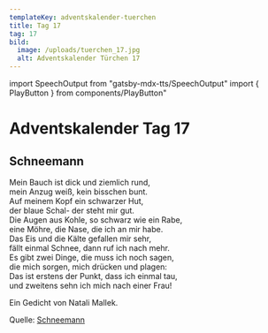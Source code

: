 ```yaml
---
templateKey: adventskalender-tuerchen
title: Tag 17
tag: 17
bild:
  image: /uploads/tuerchen_17.jpg
  alt: Adventskalender Türchen 17
---
```


import SpeechOutput from "gatsby-mdx-tts/SpeechOutput"
import { PlayButton } from components/PlayButton"

<SpeechOutput id="adventskalender-tag-17" customPlayButton={PlayButton}>

# Adventskalender Tag 17

## Schneemann

Mein Bauch ist dick und ziemlich rund,  
mein Anzug weiß, kein bisschen bunt.   
 Auf meinem Kopf ein schwarzer Hut,  
der blaue Schal- der steht mir gut.   
 Die Augen aus Kohle, so schwarz wie ein Rabe,  
eine Möhre, die Nase, die ich an mir habe.   
 Das Eis und die Kälte gefallen mir sehr,  
fällt einmal Schnee, dann ruf ich nach mehr.   
 Es gibt zwei Dinge, die muss ich noch sagen,  
die mich sorgen, mich drücken und plagen:  
Das ist erstens der Punkt, dass ich einmal tau,   
und zweitens sehn ich mich nach einer Frau!

Ein Gedicht von Natali Mallek.

Quelle: [Schneemann](https://mal-alt-werden.de/schneemann-ein-wintergedicht/)

</SpeechOutput>

